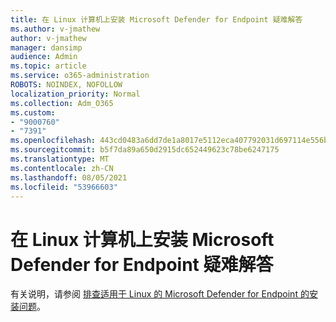 ```yaml
---
title: 在 Linux 计算机上安装 Microsoft Defender for Endpoint 疑难解答
ms.author: v-jmathew
author: v-jmathew
manager: dansimp
audience: Admin
ms.topic: article
ms.service: o365-administration
ROBOTS: NOINDEX, NOFOLLOW
localization_priority: Normal
ms.collection: Adm_O365
ms.custom:
- "9000760"
- "7391"
ms.openlocfilehash: 443cd0483a6dd7de1a8017e5112eca407792031d697114e556ba4521d282ef91
ms.sourcegitcommit: b5f7da89a650d2915dc652449623c78be6247175
ms.translationtype: MT
ms.contentlocale: zh-CN
ms.lasthandoff: 08/05/2021
ms.locfileid: "53966603"
---
```

# <a name="troubleshoot-installation-of-microsoft-defender-for-endpoint-on-a-linux-computer"></a>在 Linux 计算机上安装 Microsoft Defender for Endpoint 疑难解答

有关说明，请参阅 [排查适用于 Linux 的 Microsoft Defender for Endpoint 的安装问题](https://go.microsoft.com/fwlink/?linkid=2144673)。
